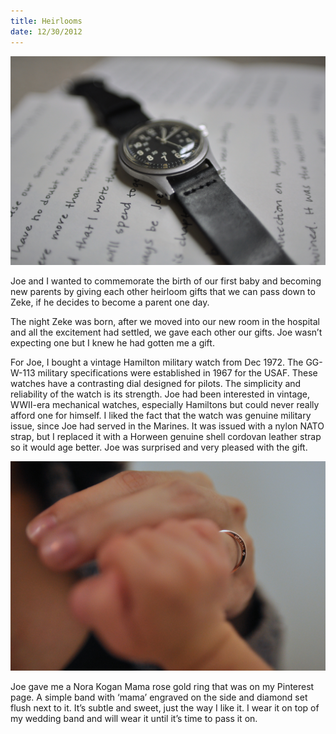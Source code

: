 ```yaml
---
title: Heirlooms
date: 12/30/2012
---
```


![Hamilton](/assets/img/heirloom-joe.jpg)

Joe and I wanted to commemorate the birth of our first baby and becoming new parents by giving each other heirloom gifts that we can pass down to Zeke, if he decides to become a parent one day.

The night Zeke was born, after we moved into our new room in the hospital and all the excitement had settled, we gave each other our gifts. Joe wasn’t expecting one but I knew he had gotten me a gift.

For Joe, I bought a vintage Hamilton military watch from Dec 1972. The GG-W-113 military specifications were established in 1967 for the USAF. These watches have a contrasting dial designed for pilots. The simplicity and reliability of the watch is its strength. Joe had been interested in vintage, WWII-era mechanical watches, especially Hamiltons but could never really afford one for himself. I liked the fact that the watch was genuine military issue, since Joe had served in the Marines. It was issued with a nylon NATO strap, but I replaced it with a Horween genuine shell cordovan leather strap so it would age better. Joe was surprised and very pleased with the gift.

![Mama](/assets/img/heirloom-bev.jpg)

Joe gave me a Nora Kogan Mama rose gold ring that was on my Pinterest page. A simple band with ‘mama’ engraved on the side and diamond set flush next to it. It’s subtle and sweet, just the way I like it. I wear it on top of my wedding band and will wear it until it’s time to pass it on.
